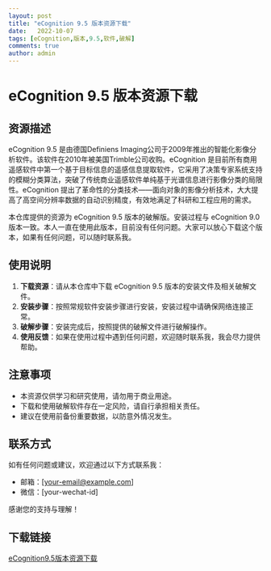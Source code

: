 ```yaml
---
layout: post
title: "eCognition 9.5 版本资源下载"
date:   2022-10-07
tags: [eCognition,版本,9.5,软件,破解]
comments: true
author: admin
---
```

# eCognition 9.5 版本资源下载

## 资源描述

eCognition 9.5 是由德国Definiens Imaging公司于2009年推出的智能化影像分析软件。该软件在2010年被美国Trimble公司收购。eCognition 是目前所有商用遥感软件中第一个基于目标信息的遥感信息提取软件，它采用了决策专家系统支持的模糊分类算法，突破了传统商业遥感软件单纯基于光谱信息进行影像分类的局限性。eCognition 提出了革命性的分类技术——面向对象的影像分析技术，大大提高了高空间分辨率数据的自动识别精度，有效地满足了科研和工程应用的需求。

本仓库提供的资源为 eCognition 9.5 版本的破解版。安装过程与 eCognition 9.0 版本一致。本人一直在使用此版本，目前没有任何问题。大家可以放心下载这个版本，如果有任何问题，可以随时联系我。

## 使用说明

1. **下载资源**：请从本仓库中下载 eCognition 9.5 版本的安装文件及相关破解文件。
2. **安装步骤**：按照常规软件安装步骤进行安装，安装过程中请确保网络连接正常。
3. **破解步骤**：安装完成后，按照提供的破解文件进行破解操作。
4. **使用反馈**：如果在使用过程中遇到任何问题，欢迎随时联系我，我会尽力提供帮助。

## 注意事项

- 本资源仅供学习和研究使用，请勿用于商业用途。
- 下载和使用破解软件存在一定风险，请自行承担相关责任。
- 建议在使用前备份重要数据，以防意外情况发生。

## 联系方式

如有任何问题或建议，欢迎通过以下方式联系我：

- 邮箱：[your-email@example.com]
- 微信：[your-wechat-id]

感谢您的支持与理解！

## 下载链接

[eCognition9.5版本资源下载](https://pan.quark.cn/s/e73377d59e7b)